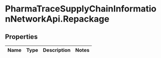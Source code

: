# PharmaTraceSupplyChainInformationNetworkApi.Repackage

## Properties
Name | Type | Description | Notes
------------ | ------------- | ------------- | -------------


